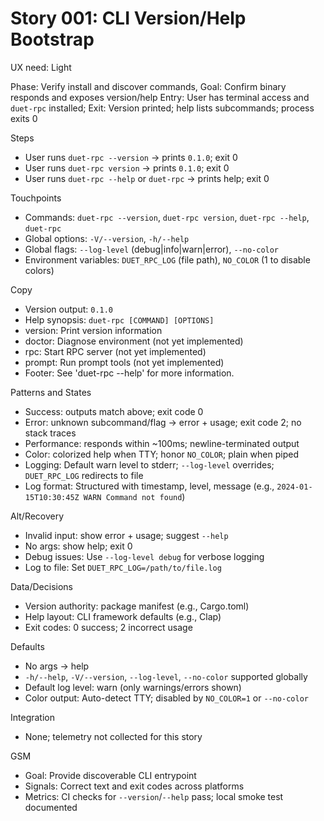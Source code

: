# Story 001: CLI Version/Help Bootstrap
UX need: Light

Phase: Verify install and discover commands, Goal: Confirm binary responds and exposes version/help
Entry: User has terminal access and `duet-rpc` installed; Exit: Version printed; help lists subcommands; process exits 0

Steps
- User runs `duet-rpc --version` → prints `0.1.0`; exit 0
- User runs `duet-rpc version` → prints `0.1.0`; exit 0
- User runs `duet-rpc --help` or `duet-rpc` → prints help; exit 0

Touchpoints
- Commands: `duet-rpc --version`, `duet-rpc version`, `duet-rpc --help`, `duet-rpc`
- Global options: `-V/--version`, `-h/--help`
- Global flags: `--log-level` (debug|info|warn|error), `--no-color`
- Environment variables: `DUET_RPC_LOG` (file path), `NO_COLOR` (1 to disable colors)

Copy
- Version output: `0.1.0`
- Help synopsis: `duet-rpc [COMMAND] [OPTIONS]`
- version: Print version information
- doctor: Diagnose environment (not yet implemented)
- rpc: Start RPC server (not yet implemented)
- prompt: Run prompt tools (not yet implemented)
- Footer: See 'duet-rpc <command> --help' for more information.

Patterns and States
- Success: outputs match above; exit code 0
- Error: unknown subcommand/flag → error + usage; exit code 2; no stack traces
- Performance: responds within ~100ms; newline-terminated output
- Color: colorized help when TTY; honor `NO_COLOR`; plain when piped
- Logging: Default warn level to stderr; `--log-level` overrides; `DUET_RPC_LOG` redirects to file
- Log format: Structured with timestamp, level, message (e.g., `2024-01-15T10:30:45Z WARN Command not found`)

Alt/Recovery
- Invalid input: show error + usage; suggest `--help`
- No args: show help; exit 0
- Debug issues: Use `--log-level debug` for verbose logging
- Log to file: Set `DUET_RPC_LOG=/path/to/file.log`

Data/Decisions
- Version authority: package manifest (e.g., Cargo.toml)
- Help layout: CLI framework defaults (e.g., Clap)
- Exit codes: 0 success; 2 incorrect usage

Defaults
- No args → help
- `-h/--help`, `-V/--version`, `--log-level`, `--no-color` supported globally
- Default log level: warn (only warnings/errors shown)
- Color output: Auto-detect TTY; disabled by `NO_COLOR=1` or `--no-color`

Integration
- None; telemetry not collected for this story

GSM
- Goal: Provide discoverable CLI entrypoint
- Signals: Correct text and exit codes across platforms
- Metrics: CI checks for `--version`/`--help` pass; local smoke test documented
